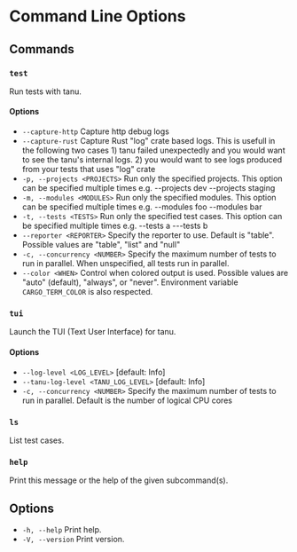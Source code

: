 # Command Line Options

## Commands

### `test`
Run tests with tanu.

#### Options
* `--capture-http`         Capture http debug logs
* `--capture-rust`         Capture Rust "log" crate based logs. This is usefull in the following two cases 1) tanu failed unexpectedly and you would want to see the tanu's internal logs. 2) you would want to see logs produced from your tests that uses "log" crate
* `-p, --projects <PROJECTS>`  Run only the specified projects. This option can be specified multiple times e.g. --projects dev --projects staging
* `-m, --modules <MODULES>`    Run only the specified modules. This option can be specified multiple times e.g. --modules foo --modules bar
* `-t, --tests <TESTS>`        Run only the specified test cases. This option can be specified multiple times e.g. --tests a ---tests b
* `--reporter <REPORTER>`  Specify the reporter to use. Default is "table". Possible values are "table", "list" and "null"
* `-c, --concurrency <NUMBER>` Specify the maximum number of tests to run in parallel. When unspecified, all tests run in parallel.
* `--color <WHEN>`         Control when colored output is used. Possible values are "auto" (default), "always", or "never". Environment variable `CARGO_TERM_COLOR` is also respected.

### `tui`
Launch the TUI (Text User Interface) for tanu.

#### Options
* `--log-level <LOG_LEVEL>`            [default: Info]
* `--tanu-log-level <TANU_LOG_LEVEL>`  [default: Info]
* `-c, --concurrency <NUMBER>` Specify the maximum number of tests to run in parallel. Default is the number of logical CPU cores

### `ls`
List test cases.

### `help`
Print this message or the help of the given subcommand(s).

## Options
* `-h, --help`
Print help.
* `-V, --version`
Print version.
